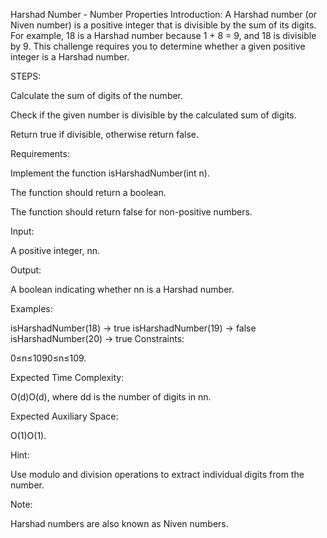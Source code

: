 Harshad Number - Number Properties
Introduction: A Harshad number (or Niven number) is a positive integer that is divisible by the sum of its digits. For example, 18 is a Harshad number because 1 + 8 = 9, and 18 is divisible by 9. This challenge requires you to determine whether a given positive integer is a Harshad number.

STEPS:

Calculate the sum of digits of the number.

Check if the given number is divisible by the calculated sum of digits.

Return true if divisible, otherwise return false.

Requirements:

Implement the function isHarshadNumber(int n).

The function should return a boolean.

The function should return false for non-positive numbers.

Input:

A positive integer, nn.

Output:

A boolean indicating whether nn is a Harshad number.

Examples:

isHarshadNumber(18) -> true
isHarshadNumber(19) -> false
isHarshadNumber(20) -> true
Constraints:

0≤n≤1090≤n≤109.

Expected Time Complexity:

O(d)O(d), where dd is the number of digits in nn.

Expected Auxiliary Space:

O(1)O(1).

Hint:

Use modulo and division operations to extract individual digits from the number.

Note:

Harshad numbers are also known as Niven numbers.

